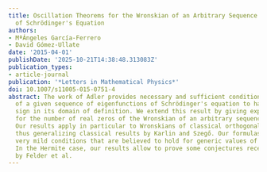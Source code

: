 ```yaml
---
title: Oscillation Theorems for the Wronskian of an Arbitrary Sequence of Eigenfunctions
  of Schrödinger's Equation
authors:
- MªÁngeles García-Ferrero
- David Gómez-Ullate
date: '2015-04-01'
publishDate: '2025-10-21T14:38:48.313083Z'
publication_types:
- article-journal
publication: '*Letters in Mathematical Physics*'
doi: 10.1007/s11005-015-0751-4
abstract: The work of Adler provides necessary and sufficient conditions for the Wronskian
  of a given sequence of eigenfunctions of Schrödinger's equation to have constant
  sign in its domain of definition. We extend this result by giving explicit formulas
  for the number of real zeros of the Wronskian of an arbitrary sequence of eigenfunctions.
  Our results apply in particular to Wronskians of classical orthogonal polynomials,
  thus generalizing classical results by Karlin and Szegő. Our formulas hold under
  very mild conditions that are believed to hold for generic values of the parameters.
  In the Hermite case, our results allow to prove some conjectures recently formulated
  by Felder et al.
---
```

